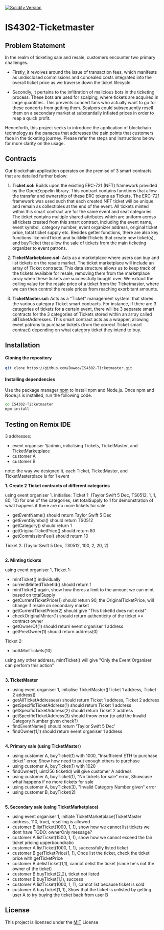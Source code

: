 [![Solidity Version](https://img.shields.io/badge/Solidity-0.8.20-blue.svg)](https://solidity.readthedocs.io/)

# IS4302-Ticketmaster

## Problem Statement

In the realm of ticketing sale and resale, customers encounter two primary challenges.

- Firstly, it revolves around the issue of transaction fees, which manifests as undisclosed commissions and concealed costs integrated into the overall ticket price as we traverse down the ticket lifecycle.

- Secondly, it pertains to the infiltration of malicious bots in the ticketing process. These bots are used for scalping, where tickets are acquired in large quantities. This prevents concert fans who actually want to go for these concerts from getting them. Scalpers could subsequently resell them on a secondary market at substantially inflated prices in order to reap a quick profit.

Henceforth, this project seeks to introduce the application of blockchain technology as the panacea that addresses the pain points that customers face in the ticketing journey. Please refer the steps and instructions below for more clarity on the usage.

## Contracts

Our blockchain application operates on the premise of 3 smart contracts that are detailed further below:

1. **Ticket.sol:**
   Builds upon the existing ERC-721 (NFT) framework provided by the OpenZeppelin library. This contract contains functions that allow the transfer and ownership of these ERC tokens as Tickets. The ERC-721 framework was used such that each created NFT ticket will be unique and remain as collectibles at the end of the event. All tickets minted within this smart contract are for the same event and seat categories. The ticket contains multiple shared attributes which are uniform across all tickets created from this smart contract, including the event name, event symbol, category number, event organizer address, original ticket price, total ticket supply etc. Besides getter functions, there are also key functions like mintTicket and bulkMintTickets that create new ticket(s), and buyTicket that allow the sale of tickets from the main ticketing organizer to event patrons.

2. **TicketMarketplace.sol:**
   Acts as a marketplace where users can buy and list tickets on the resale market. The ticket marketplace will include an array of Ticket contracts. This data structure allows us to keep track of the tickets available for resale, removing them from the marketplace array when these tickets are successfully bought over. We extract the ceiling value for the resale price of a ticket from the Ticketmaster, where we can then control the resale prices from reaching exorbitant amounts.

3. **TicketMaster.sol:**
   Acts as a “Ticket” management system. that stores the various category Ticket smart contracts. For instance, if there are 3 categories of tickets for a certain event, there will be 3 separate smart contracts for the 3 categories of Tickets stored within an array called allTicketAddresses. This smart contract acts as a wrapper, allowing event patrons to purchase tickets (from the correct Ticket smart contract) depending on what category ticket they intend to buy.

## Installation

#### Cloning the repository

```bash
git clone https://github.com/Buwoo/IS4302-Ticketmaster.git
```

#### Installing dependencies

Use the package manager [npm](https://docs.npmjs.com/downloading-and-installing-node-js-and-npm) to install npm and Node.js. Once npm and Node.js is installed, run the following code.

```bash
cd IS4302-Ticketmaster
npm install
```

## Testing on Remix IDE

3 addresses: 
- event organiser 1/admin, initialising Tickets, TicketMaster, and TicketMarketplace
- customer A
- customer B 

note: the way we designed it, each Ticket, TicketMaster, and TicketMasterplace is for 1 event

**1. Create 2 Ticket contracts of different categories**

using event organiser 1, initialise:
Ticket 1: (Taylor Swift 5 Dec, TS0512, 1, 1, 80, 10)
for one of the categories, set totalSupply to 1 for demonstration of what happens if there are no more tickets for sale 
- getEventName() should return Taylor Swift 5 Dec
- getEventSymbol() should return TS0512
- getCategory() should return 1
- getOriginalTicketPrice() should return 80
- getCommissionFee() should return 10

Ticket 2: (Taylor Swift 5 Dec, TS0512, 100, 2, 20, 2)
<br><br/>

**2. Minting tickets**

using event organiser 1, Ticket 1:
- mintTicket() individually
- currentMintedTicketId() should return 1
- mintTicket() again, show how theres a limit to the amount we can mint based on totalSupply
- getCurrentTicketPrice(1) should return 90, the OriginalTicketPrice, will change if resale on secondary market
- getCurrentTicketPrice(2) should give "This ticketId does not exist"
- checkOriginalMinter(1) should return authenticity of the ticket == contract owner 
- getOwnerOf(1) should return event organiser 1 address
- getPrevOwner(1) should return address(0)

Ticket 2:
- bulkMintTickets(10)

using any other address, mintTicket() will give "Only the Event Organiser can perform this action"
<br><br/>

**3. TicketMaster**
- using event organiser 1, initialise TicketMaster([Ticket 1 address, Ticket 2 address])
- getAllTicketAddresses() should return Ticket 1 address, Ticket 2 address
- getSpecificTicketAddress(1) should return Ticket 1 address
- getSpecificTicketAddress(2) should return Ticket 2 address
- getSpecificTicketAddress(3) should throw error (to add the Invalid Category Number given check?)
- findEventName() should return 'Taylor Swift 5 Dec'
- findOwner(1,1) should return event organiser 1 address
<br><br/>

**4. Primary sale (using TicketMaster)**
- using customer A, buyTicket(1) with 1000, "Insufficient ETH to purchase ticket" error, Show how need to put enough ethers to purchase
- using customer A, buyTicket(1) with 1020
- findOwner(1, uint256 ticketId) will give customer A address
- using customer A, buyTicket(1), "No tickets for sale" error, Showcase what happens if no more tickets for sale
- using customer A, buyTicket(3), "Invalid Category Number given" error
- using customer B, buyTicket(2)
<br><br/>

**5. Secondary sale (using TicketMarketplace)**
- using event organiser 1, initiate TicketMarketplace(TicketMaster address, 110, true), reselling is allowed
- customer B listTicket(1000, 1, 1), show how we cannot list tickets we dont have  TODO: ownerOnly message?
- customer A listTicket(1500, 1, 1), show how we cannot exceed the fair ticket pricing upperboundratio
- customer A listTicket(1000, 1, 1), successfully listed ticket
- customer B getTicketPrice(1, 1), Once list the ticket, check the ticket price with getTicketPrice 
- customer B delistTicket(1,1), cannot delist the ticket (since he's not the owner of the ticket) 
- customer B buyTicket(2,2), ticket not listed
- customer B buyTicket(1,1), success
- customer A listTicket(1000, 1, 1), cannot list because ticket is sold
- customer A buyTicket(1, 1), Show that the ticket is unlisted by getting user A to try buying the ticket back from user B


## License

This project is licensed under the [MIT](https://spdx.org/licenses/GPL-3.0.html) License
